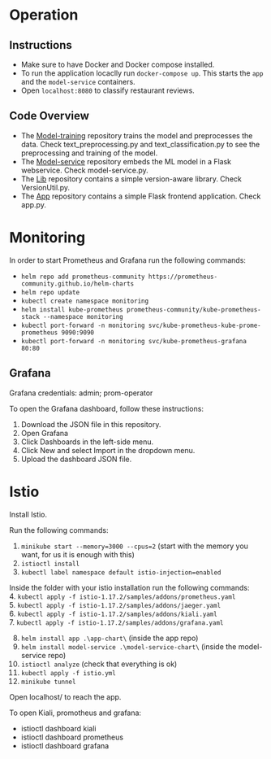 # Operation

## Instructions 
- Make sure to have Docker and Docker compose installed.
- To run the application locaclly run `docker-compose up`. This starts the `app` and the `model-service` containers. 
- Open `localhost:8080` to classify restaurant reviews. 

## Code Overview
- The [Model-training](https://github.com/remla23-team09/model-training/tree/main) repository trains the model and preprocesses the data. Check text_preprocessing.py and text_classification.py to see the preprocessing and training of the model. 
- The [Model-service](https://github.com/remla23-team09/model-service) repository embeds the ML model in a Flask webservice. Check model-service.py.
- The [Lib](https://github.com/remla23-team09/lib) repository contains a simple version-aware library. Check VersionUtil.py.
- The [App](https://github.com/remla23-team09/app) repository contains a simple Flask frontend application. Check app.py. 


# Monitoring
In order to start Prometheus and Grafana run the following commands:

- `helm repo add prometheus-community https://prometheus-community.github.io/helm-charts`
- `helm repo update`
- `kubectl create namespace monitoring`
- `helm install kube-prometheus prometheus-community/kube-prometheus-stack --namespace monitoring`
- `kubectl port-forward -n monitoring svc/kube-prometheus-kube-prome-prometheus 9090:9090`
- `kubectl port-forward -n monitoring svc/kube-prometheus-grafana 80:80`

## Grafana
Grafana credentials: admin; prom-operator

To open the Grafana dashboard, follow these instructions:
1. Download the JSON file in this repository.
2. Open Grafana
3. Click Dashboards in the left-side menu.
4. Click New and select Import in the dropdown menu.
4. Upload the dashboard JSON file. 

# Istio
Install Istio.

Run the following commands:
1. `minikube start --memory=3000 --cpus=2` (start with the memory you want, for us it is enough with this)
2. `istioctl install`
3. `kubectl label namespace default istio-injection=enabled`

Inside the folder with your istio installation run the following commands:  
4. `kubectl apply -f istio-1.17.2/samples/addons/prometheus.yaml`    
5. `kubectl apply -f istio-1.17.2/samples/addons/jaeger.yaml`    
6. `kubectl apply -f istio-1.17.2/samples/addons/kiali.yaml`   
7. `kubectl apply -f istio-1.17.2/samples/addons/grafana.yaml`  

8. `helm install app .\app-chart\` (inside the app repo)
9. `helm install model-service .\model-service-chart\` (inside the model-service repo)
10. `istioctl analyze` (check that everything is ok)
11. `kubectl apply -f istio.yml`
12. `minikube tunnel`

Open localhost/ to reach the app.

To open Kiali, promotheus and grafana:
- istioctl dashboard kiali
- istioctl dashboard prometheus
- istioctl dashboard grafana

